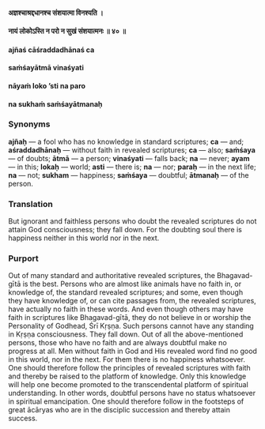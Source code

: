 #### अज्ञश्चाश्रद्दधानश्च संशयात्मा विनश्यति ।
#### नायं लोकोऽस्ति न परो न सुखं संशयात्मनः ॥ ४० ॥

#### ajñaś cāśraddadhānaś ca
#### saṁśayātmā vinaśyati
#### nāyaṁ loko ’sti na paro
#### na sukhaṁ saṁśayātmanaḥ

### Synonyms

**ajñaḥ** — a fool who has no knowledge in standard scriptures; **ca** — and; **aśraddadhānaḥ** — without faith in revealed scriptures; **ca** — also; **saṁśaya** — of doubts; **ātmā** — a person; **vinaśyati** — falls back; **na** — never; **ayam** — in this; **lokaḥ** — world; **asti** — there is; **na** — nor; **paraḥ** — in the next life; **na** — not; **sukham** — happiness; **saṁśaya** — doubtful; **ātmanaḥ** — of the person.

### Translation

But ignorant and faithless persons who doubt the revealed scriptures do not attain God consciousness; they fall down. For the doubting soul there is happiness neither in this world nor in the next.

### Purport

Out of many standard and authoritative revealed scriptures, the Bhagavad-gītā is the best. Persons who are almost like animals have no faith in, or knowledge of, the standard revealed scriptures; and some, even though they have knowledge of, or can cite passages from, the revealed scriptures, have actually no faith in these words. And even though others may have faith in scriptures like Bhagavad-gītā, they do not believe in or worship the Personality of Godhead, Śrī Kṛṣṇa. Such persons cannot have any standing in Kṛṣṇa consciousness. They fall down. Out of all the above-mentioned persons, those who have no faith and are always doubtful make no progress at all. Men without faith in God and His revealed word find no good in this world, nor in the next. For them there is no happiness whatsoever. One should therefore follow the principles of revealed scriptures with faith and thereby be raised to the platform of knowledge. Only this knowledge will help one become promoted to the transcendental platform of spiritual understanding. In other words, doubtful persons have no status whatsoever in spiritual emancipation. One should therefore follow in the footsteps of great ācāryas who are in the disciplic succession and thereby attain success.